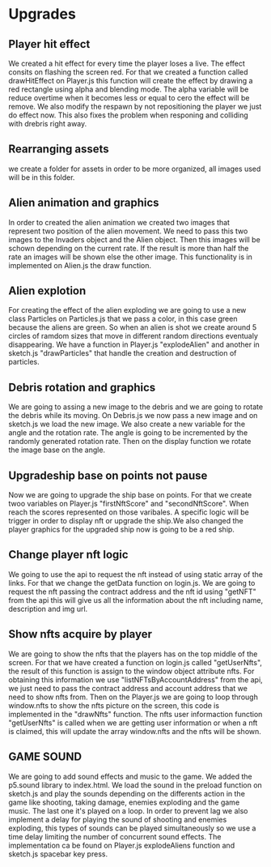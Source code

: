 # Upgrades

## Player hit effect

We created a hit effect for every time the player loses a live. The effect consits on flashing the screen red. 
For that we created a function called drawHitEffect on Player.js this function will create the effect by drawing a red rectangle using alpha and blending mode. 
The alpha variable will be reduce overtime when it becomes less or equal to cero the effect will be remove.
We also modify the respawn by not repositioning the player we just do effect now. This also fixes the problem when responing and colliding with drebris right away. 

## Rearranging assets

we create a folder for assets in order to be more organized, all images used will be in this folder.

## Alien animation and graphics
In order to created the alien animation we created two images that represent two position of the alien movement. 
We need to pass this two images to the Invaders object and the Alien object. 
Then this images will be schown depending on the current rate. 
If the result is more than half the rate an images will be shown else the other image. This functionality is in implemented on Alien.js the draw function. 

## Alien explotion

For creating the effect of the alien exploding we are going to use a new class Particles on Particles.js that we pass a color, in this case green because the aliens are green.
So when an alien is shot we create around 5 circles of ramdom sizes that move in different random directions eventualy disappearing. 
We have a function in Player.js "explodeAlien" and another in sketch.js "drawParticles" that handle the creation and destruction of particles.

## Debris rotation and graphics
 We are going to assing a new image to the debris and we are going to rotate the debris while its moving.
 On Debris.js we now pass a new image and on sketch.js we load the new image. We also create a new variable for the angle and the rotation rate.
 The angle is going to be incremented by the randomly generated rotation rate. Then on the display function we rotate the image base on the angle.

## Upgradeship base on points not pause
Now we are going to upgrade the ship base on points. For that we create twoo variables on Player.js "firstNftScore" and "secondNftScore". 
When reach the scores represented on those varibales. A specific logic will be trigger in order to display nft or upgrade the ship.We also changed the player graphics for the upgraded ship now is going to be a red ship.

## Change player nft logic
We going to use the api to request the nft instead of using static array of the links. For that we change the getData function on login.js.
We are going to request the nft passing the contract address and the nft id using "getNFT" from the api this will give us all the information about the nft including name, description and img url.

## Show nfts acquire by player
We are going to show the nfts that the players has on the top middle of the screen. 
For that we have created a function on login.js called "getUserNfts", the result of this function is assign to the window object attribute nfts. 
For obtaining this information we use "listNFTsByAccountAddress" from the api, we just need to pass the contract address and account address that we need to show nfts from.
Then on the Player.js we are going to loop through window.nfts to show the nfts picture on the screen, this code is implemented in the "drawNfts" function.
The nfts user informaction function "getUserNfts" is called when we are getting user information or when a nft is claimed, this will update the array window.nfts and the nfts will be shown.

## GAME SOUND
We are going to add sound effects and music to the game. We added the p5.sound library to index.html. We load the sound in the preload function on sketch.js and play the sounds depending on the differents action in the game like shooting, taking damage, enemies exploding and the game music. The last one it's played on a loop. In order to prevent lag we also implement a delay for playing the sound of shooting and enemies exploding, this types of sounds can be played simultaneously so we use a time delay limiting the number of concurrent sound effects. The implementation ca be found on Player.js explodeAliens function and sketch.js spacebar key press.

